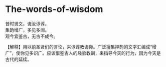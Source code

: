# The-words-of-wisdom

 昔时贤文，诲汝谆谆。  
 集韵增广，多见多闻。    
 观今宜鉴古，无古不成今。    

【解释】用以前圣贤们的言论，来谆谆教诲你。广泛搜集押韵的文字汇编成“增广”，使你见多识广。应该借鉴古人的经验教训，来指导今天的行为，因为今天是古代的延续。



